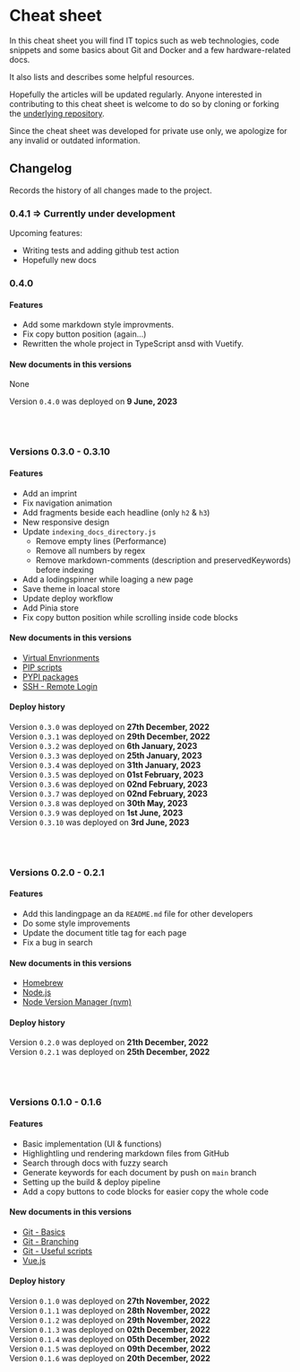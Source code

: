 # Cheat sheet

In this cheat sheet you will find IT topics such as web technologies, code snippets and some basics about Git and Docker and a few hardware-related docs.

It also lists and describes some helpful resources.

Hopefully the articles will be updated regularly. Anyone interested in contributing to this cheat sheet is welcome to do so by cloning or forking the [underlying repository](https://github.com/PatrickMaul/cheatsheet).

Since the cheat sheet was developed for private use only, we apologize for any invalid or outdated information.

## Changelog

Records the history of all changes made to the project.

### 0.4.1 => Currently under development

Upcoming features:

- Writing tests and adding github test action
- Hopefully new docs

### 0.4.0

#### Features

- Add some markdown style improvments.
- Fix copy button position (again...)
- Rewritten the whole project in TypeScript ansd with Vuetify.

#### New documents in this versions

None

Version `0.4.0` was deployed on **9 June, 2023**

<br>
<br>

### Versions 0.3.0 - 0.3.10

#### Features

- Add an imprint
- Fix navigation animation
- Add fragments beside each headline (only `h2` & `h3`)
- New responsive design
- Update `indexing_docs_directory.js`
  - Remove empty lines (Performance)
  - Remove all numbers by regex
  - Remove markdown-comments (description and preservedKeywords) before indexing
- Add a lodingspinner while loaging a new page
- Save theme in loacal store
- Update deploy workflow
- Add Pinia store
- Fix copy button position while scrolling inside code blocks

#### New documents in this versions

- [Virtual Envrionments](?path=src/docs/python/virtual_environment.md)
- [PIP scripts](?path=src/docs/python/pip_scripts.md)
- [PYPI packages](?path=src/docs/python/pypi_packages.md)
- [SSH - Remote Login](?path=src/docs/tools/ssh.md)

#### Deploy history

Version `0.3.0` was deployed on **27th December, 2022**  
Version `0.3.1` was deployed on **29th December, 2022**  
Version `0.3.2` was deployed on **6th January, 2023**  
Version `0.3.3` was deployed on **25th January, 2023**  
Version `0.3.4` was deployed on **31th January, 2023**  
Version `0.3.5` was deployed on **01st February, 2023**  
Version `0.3.6` was deployed on **02nd February, 2023**  
Version `0.3.7` was deployed on **02nd February, 2023**  
Version `0.3.8` was deployed on **30th May, 2023**  
Version `0.3.9` was deployed on **1st June, 2023**  
Version `0.3.10` was deployed on **3rd June, 2023**

<br>
<br>

### Versions 0.2.0 - 0.2.1

#### Features

- Add this landingpage an da `README.md` file for other developers
- Do some style improvements
- Update the document title tag for each page
- Fix a bug in search

#### New documents in this versions

- [Homebrew](?path=src/docs/basics/homebrew.md)
- [Node.js](?path=src/docs/basics/node.js.md)
- [Node Version Manager (nvm)](<?path=src/docs/basics/node_version_manager_(nvm).md>)

#### Deploy history

Version `0.2.0` was deployed on **21th December, 2022**  
Version `0.2.1` was deployed on **25th December, 2022**

<br>
<br>

### Versions 0.1.0 - 0.1.6

#### Features

- Basic implementation (UI & functions)
- Highlightling und rendering markdown files from GitHub
- Search through docs with fuzzy search
- Generate keywords for each document by push on `main` branch
- Setting up the build & deploy pipeline
- Add a copy buttons to code blocks for easier copy the whole code

#### New documents in this versions

- [Git - Basics](?path=src/docs/version-control/basics.md)
- [Git - Branching](?path=src/docs/version-control/branching.md)
- [Git - Useful scripts](?path=src/docs/version-control/branching.md)
- [Vue.js](?path=src/docs/version-control/branching.md)

#### Deploy history

Version `0.1.0` was deployed on **27th November, 2022**  
Version `0.1.1` was deployed on **28th November, 2022**  
Version `0.1.2` was deployed on **29th November, 2022**  
Version `0.1.3` was deployed on **02th December, 2022**  
Version `0.1.4` was deployed on **05th December, 2022**  
Version `0.1.5` was deployed on **09th December, 2022**  
Version `0.1.6` was deployed on **20th December, 2022**
